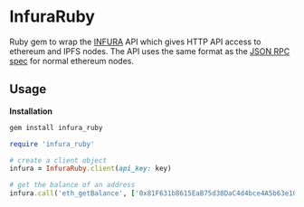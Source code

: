 # InfuraRuby

Ruby gem to wrap the [INFURA](https://github.com/ethereum/wiki/wiki/JSON-RPC) API which gives HTTP API access to ethereum and IPFS nodes. The API uses the same format as the [JSON RPC spec](https://github.com/ethereum/wiki/wiki/JSON-RPC) for normal ethereum nodes.

## Usage

__Installation__
```bash
gem install infura_ruby
```

```ruby
require 'infura_ruby'

# create a client object
infura = InfuraRuby.client(api_key: key)

# get the balance of an address
infura.call('eth_getBalance', ['0x81F631b8615EaB75d38DaC4d4bce4A5b63e10310', 'latest'])
